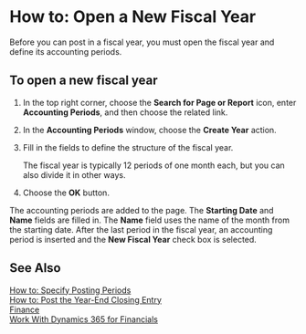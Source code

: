 <properties
	pageTitle="How to: Open a New Fiscal Year| Financials"
    description="Describes how to open fiscal periods."
    services="project-madeira"
    documentationCenter=""
    authors="edupont04"/>
<tags
    ms.service="project-madeira"
    ms.topic="article"
    ms.devlang="na"
    ms.tgt_pltfrm="na"
    ms.workload="na"
    ms.date="10/28/2016"
    ms.author="edupont04" />

# How to: Open a New Fiscal Year
Before you can post in a fiscal year, you must open the fiscal year and define its accounting periods.

## To open a new fiscal year
1. In the top right corner, choose the **Search for Page or Report** icon, enter **Accounting Periods**, and then choose the related link.
2. In the **Accounting Periods** window, choose the **Create Year** action.
3. Fill in the fields to define the structure of the fiscal year.

    The fiscal year is typically 12 periods of one month each, but you can also divide it in other ways.
4. Choose the **OK** button.

The accounting periods are added to the page. The **Starting Date** and **Name** fields are filled in. The **Name** field uses the name of the month from the starting date. After the last period in the fiscal year, an accounting period is inserted and the **New Fiscal Year** check box is selected.


## See Also
[How to: Specify Posting Periods](finance-how-specify-posting-periods.md)  
[How to: Post the Year-End Closing Entry](year-how-post-year-end-close-entry.md)  
[Finance](finance.md)  
[Work With Dynamics 365 for Financials](ui-work-product.md)

